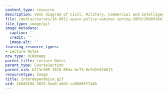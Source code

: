 ```yaml
---
content_type: resource
description: Venn diagram of Civil, Military, Commercial and Intelligence roles.
file: /media/courses/16-891j-space-policy-seminar-spring-2003/26b8910438255ea0add1ca80d65f7a6b_Interdependeice.gif
file_type: image/gif
image_metadata:
  caption: ''
  credit: ''
  image-alt: ''
learning_resource_types:
- Lecture Notes
ocw_type: OCWImage
parent_title: Lecture Notes
parent_type: CourseSection
parent_uid: b713c905-1628-663a-bc73-6e7d2e52b013
resourcetype: Image
title: Interdependeice.gif
uid: 26b89104-3825-5ea0-add1-ca80d65f7a6b
---
```

